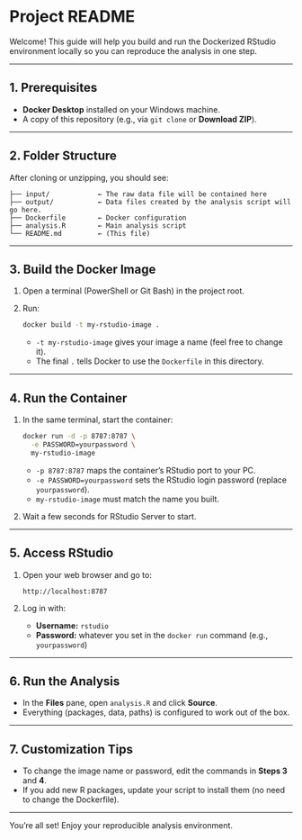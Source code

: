 # Project README

Welcome! This guide will help you build and run the Dockerized RStudio environment locally so you can reproduce the analysis in one step.

---

## 1. Prerequisites

- **Docker Desktop** installed on your Windows machine.
- A copy of this repository (e.g., via `git clone` or **Download ZIP**).

---

## 2. Folder Structure

After cloning or unzipping, you should see:

```
├── input/            ← The raw data file will be contained here
├── output/           ← Data files created by the analysis script will go here.
├── Dockerfile        ← Docker configuration
├── analysis.R        ← Main analysis script
└── README.md         ← (This file)
```

---

## 3. Build the Docker Image

1. Open a terminal (PowerShell or Git Bash) in the project root.
2. Run:

   ```bash
   docker build -t my-rstudio-image .
   ```

   - `-t my-rstudio-image` gives your image a name (feel free to change it).
   - The final `.` tells Docker to use the `Dockerfile` in this directory.

---

## 4. Run the Container

1. In the same terminal, start the container:

   ```bash
   docker run -d -p 8787:8787 \
     -e PASSWORD=yourpassword \
     my-rstudio-image
   ```

   - `-p 8787:8787` maps the container’s RStudio port to your PC.
   - `-e PASSWORD=yourpassword` sets the RStudio login password (replace `yourpassword`).
   - `my-rstudio-image` must match the name you built.

2. Wait a few seconds for RStudio Server to start.

---

## 5. Access RStudio

1. Open your web browser and go to:

   ```
   http://localhost:8787
   ```

2. Log in with:

   - **Username:** `rstudio`
   - **Password:** whatever you set in the `docker run` command (e.g., `yourpassword`)

---

## 6. Run the Analysis

- In the **Files** pane, open `analysis.R` and click **Source**.
- Everything (packages, data, paths) is configured to work out of the box.

---

## 7. Customization Tips

- To change the image name or password, edit the commands in **Steps 3** and **4**.
- If you add new R packages, update your script to install them (no need to change the Dockerfile).

---

You’re all set! Enjoy your reproducible analysis environment.

